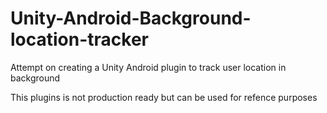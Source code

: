 # Unity-Android-Background-location-tracker

Attempt on creating a Unity Android plugin to track user location in background

This plugins is not production ready but can be used for refence purposes
